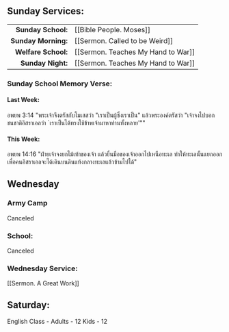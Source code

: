 ## Sunday Services:
| | |
| --:|:-- |
| **Sunday School:**  |	[[Bible People. Moses]]
| **Sunday Morning:** |  [[Sermon. Called to be Weird]]
| **Welfare School:** |  [[Sermon. Teaches My Hand to War]]
| **Sunday Night:**   |  [[Sermon. Teaches My Hand to War]]

### Sunday School Memory Verse:
#### Last Week: 
อพยพ 3:14 "พระเจ้าจึงตรัสกับโมเสสว่า "เราเป็นผู้ซึ่งเราเป็น" แล้วพระองค์ตรัสว่า "เจ้าจงไปบอกชนชาติอิสราเอลว่า `เราเป็นได้ทรงใช้ข้าพเจ้ามาหาท่านทั้งหลาย'""

#### This Week:
อพยพ 14:16 "ฝ่ายเจ้าจงยกไม้เท้าของเจ้า แล้วยื่นมือของเจ้าออกไปเหนือทะเล ทำให้ทะเลนั้นแยกออก เพื่อคนอิสราเอลจะได้เดินบนดินแห้งกลางทะเลแล้วข้ามไปได้"

## Wednesday 
### Army Camp
Canceled
### School:
Canceled
### Wednesday Service:
[[Sermon. A Great Work]]

## Saturday:
English Class - Adults - 12
                Kids - 12